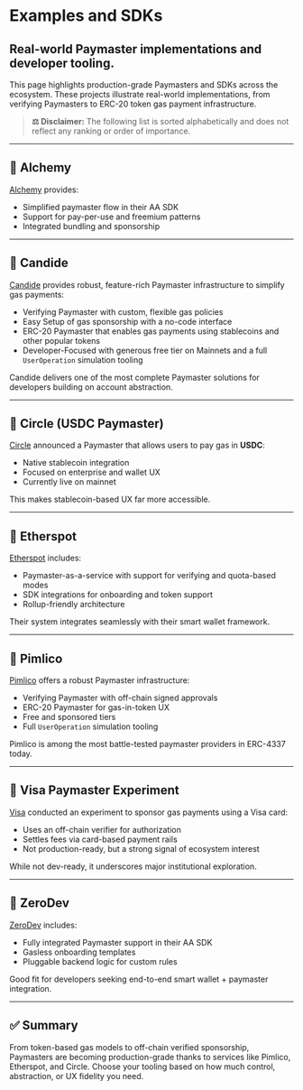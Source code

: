 
# Examples and SDKs

## Real-world Paymaster implementations and developer tooling.

This page highlights production-grade Paymasters and SDKs across the ecosystem. These projects illustrate real-world implementations, from verifying Paymasters to ERC-20 token gas payment infrastructure. 

> **⚖️ Disclaimer:** The following list is sorted alphabetically and does not reflect any ranking or order of importance. 

---

## 🔧 Alchemy

[Alchemy](https://www.alchemy.com/docs/gas-manager-services) provides:

- Simplified paymaster flow in their AA SDK
- Support for pay-per-use and freemium patterns
- Integrated bundling and sponsorship

---

## 🔧 Candide

[Candide](https://www.candide.dev/instagas) provides robust, feature-rich Paymaster infrastructure to simplify gas payments:

- Verifying Paymaster with custom, flexible gas policies
- Easy Setup of gas sponsorship with a no-code interface
- ERC-20 Paymaster that enables gas payments using stablecoins and other popular tokens 
- Developer-Focused with generous free tier on Mainnets and a full `UserOperation` simulation tooling

Candide delivers one of the most complete Paymaster solutions for developers building on account abstraction.

---

## 🔧 Circle (USDC Paymaster)

[Circle](https://www.circle.com/paymaster) announced a Paymaster that allows users to pay gas in **USDC**:

- Native stablecoin integration
- Focused on enterprise and wallet UX
- Currently live on mainnet

This makes stablecoin-based UX far more accessible.

---

## 🔧 Etherspot

[Etherspot](https://etherspot.io/arka-paymaster/) includes:

- Paymaster-as-a-service with support for verifying and quota-based modes
- SDK integrations for onboarding and token support
- Rollup-friendly architecture

Their system integrates seamlessly with their smart wallet framework.

---

## 🔧 Pimlico

[Pimlico](https://docs.pimlico.io/references/paymaster) offers a robust Paymaster infrastructure:

- Verifying Paymaster with off-chain signed approvals
- ERC-20 Paymaster for gas-in-token UX
- Free and sponsored tiers
- Full `UserOperation` simulation tooling

Pimlico is among the most battle-tested paymaster providers in ERC-4337 today.

---

## 🔬 Visa Paymaster Experiment

[Visa](https://usa.visa.com/solutions/crypto/paying-blockchain-gas-fees-with-card.html) conducted an experiment to sponsor gas payments using a Visa card:

- Uses an off-chain verifier for authorization
- Settles fees via card-based payment rails
- Not production-ready, but a strong signal of ecosystem interest

While not dev-ready, it underscores major institutional exploration.

---

## 🔧 ZeroDev

[ZeroDev](https://docs.zerodev.app/) includes:

- Fully integrated Paymaster support in their AA SDK
- Gasless onboarding templates
- Pluggable backend logic for custom rules

Good fit for developers seeking end-to-end smart wallet + paymaster integration.

---

## ✅ Summary

From token-based gas models to off-chain verified sponsorship, Paymasters are becoming production-grade thanks to services like Pimlico, Etherspot, and Circle. Choose your tooling based on how much control, abstraction, or UX fidelity you need.
